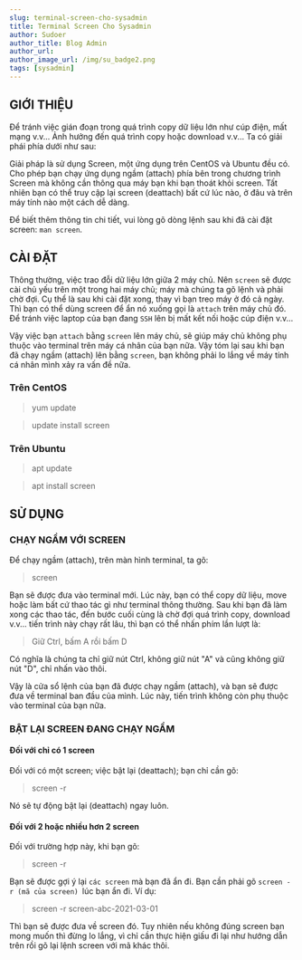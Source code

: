 ```yaml
---
slug: terminal-screen-cho-sysadmin
title: Terminal Screen Cho Sysadmin
author: Sudoer
author_title: Blog Admin
author_url:
author_image_url: /img/su_badge2.png
tags: [sysadmin]
---
```


## GIỚI THIỆU

Để tránh việc gián đoạn trong quá trình copy dữ liệu lớn như cúp điện, mất mạng v.v... Ảnh hưởng đến quá trình copy hoặc download v.v... Ta có giải phái phía dưới như sau:

Giải pháp là sử dụng Screen, một ứng dụng trên CentOS và Ubuntu đều có. Cho phép bạn chạy ứng dụng ngầm (attach) phía bên trong chương trình Screen mà không cần thông qua máy bạn khi bạn thoát khỏi screen. Tất nhiên bạn có thể truy cập lại screen (deattach) bất cứ lúc nào, ở đâu và trên máy tính nào một cách dễ dàng.

Để biết thêm thông tin chi tiết, vui lòng gõ dòng lệnh sau khi đã cài đặt screen: `man screen`.

## CÀI ĐẶT

Thông thường, việc trao đỗi dữ liệu lớn giữa 2 máy chủ. Nên `screen` sẽ được cài chủ yếu trên một trong hai máy chủ; máy mà chúng ta gõ lệnh và phải chờ đợi. Cụ thể là sau khi cài đặt xong, thay vì bạn treo máy ở đó cả ngày. Thì bạn có thể dùng screen để ẩn nó xuống gọi là `attach` trên máy chủ đó. Để tránh việc laptop của bạn đang `SSH` lên bị mất kết nối hoặc cúp điện v.v...

Vậy việc bạn `attach` bằng `screen` lên máy chủ, sẽ giúp máy chủ không phụ thuộc vào terminal trên máy cá nhân của bạn nữa. Vậy tóm lại sau khi bạn đã chạy ngầm (attach) lên bằng `screen`, bạn không phải lo lắng về máy tính cá nhân mình xảy ra vấn đề nữa.

### Trên CentOS

> yum update

> update install screen

### Trên Ubuntu

> apt update

> apt install screen

## SỬ DỤNG

### CHẠY NGẦM VỚI SCREEN

Để chạy ngầm (attach), trên màn hình terminal, ta gõ:

> screen

Bạn sẽ được đưa vào terminal mới. Lúc này, bạn có thể copy dữ liệu, move hoặc làm bất cứ thao tác gì như terminal thông thường. Sau khi bạn đã làm xong các thao tác, đến bước cuối cùng là chờ đợi quá trình copy, download v.v... tiến trình này chạy rất lâu, thì bạn có thể nhấn phím lần lượt là:

> Giữ Ctrl, bấm A rồi bấm D

Có nghĩa là chúng ta chỉ giữ nút Ctrl, không giữ nút "A" và cũng không giữ nút "D", chỉ nhấn vào thôi.

Vậy là cửa sổ lệnh của bạn đã được chạy ngầm (attach), và bạn sẽ được đưa về terminal ban đầu của mình. Lúc này, tiến trình không còn phụ thuộc vào terminal của bạn nữa.

### BẬT LẠI SCREEN ĐANG CHẠY NGẦM

#### Đối với chỉ có 1 screen

Đối với có một screen; việc bật lại (deattach); bạn chỉ cần gõ:

> screen -r

Nó sẽ tự động bật lại (deattach) ngay luôn.

#### Đối với 2 hoặc nhiều hơn 2 screen

Đối với trường hợp này, khi bạn gõ:

> screen -r

Bạn sẽ được gợi ý lại `các screen` mà bạn đã ẩn đi. Bạn cần phải gõ <code>screen -r (mã của screen) </code>lúc bạn ẩn đi. Ví dụ:

> screen -r screen-abc-2021-03-01

Thì bạn sẽ được đưa về screen đó. Tuy nhiên nếu không đúng screen bạn mong muốn thì đừng lo lắng, vì chỉ cần thực hiện giấu đi lại như hướng dẫn trên rồi gõ lại lệnh screen với mã khác thôi.
